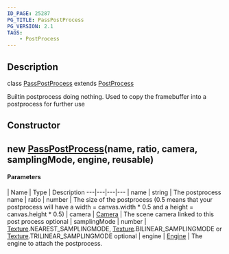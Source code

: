 ```yaml
---
ID_PAGE: 25287
PG_TITLE: PassPostProcess
PG_VERSION: 2.1
TAGS:
    - PostProcess
---
```

## Description

class [PassPostProcess](/classes/2.3/PassPostProcess) extends [PostProcess](/classes/2.3/PostProcess)

Builtin postprocess doing nothing. Used to copy the framebuffer into a postprocess for further use

## Constructor

## new [PassPostProcess](/classes/2.3/PassPostProcess)(name, ratio, camera, samplingMode, engine, reusable)



#### Parameters
 | Name | Type | Description
---|---|---|---
 | name | string |   The postprocess name
 | ratio | number |   The size of the postprocess (0.5 means that your postprocess will have a width = canvas.width * 0.5 and a height = canvas.height * 0.5)
 | camera | [Camera](/classes/2.3/Camera) |   The scene camera linked to this post process
optional | samplingMode | number |   [Texture](/classes/2.3/Texture).NEAREST_SAMPLINGMODE, [Texture](/classes/2.3/Texture).BILINEAR_SAMPLINGMODE or [Texture](/classes/2.3/Texture).TRILINEAR_SAMPLINGMODE
optional | engine | [Engine](/classes/2.3/Engine) |   The engine to attach the postprocess.

